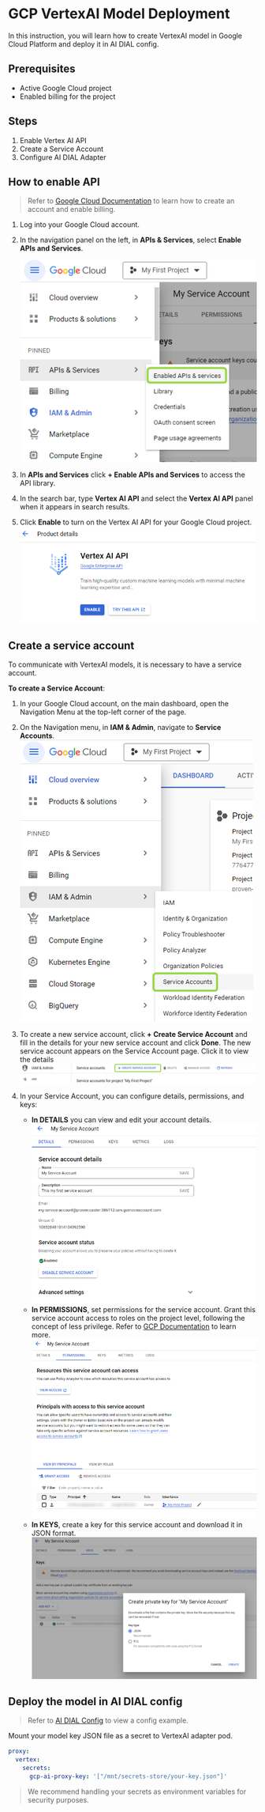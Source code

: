 # GCP VertexAI Model Deployment

In this instruction, you will learn how to create VertexAI model in Google Cloud Platform and deploy it in AI DIAL config.

## Prerequisites

* Active Google Cloud project
* Enabled billing for the project

## Steps
  
1. Enable Vertex AI API
2. Create a Service Account
3. Configure AI DIAL Adapter

## How to enable API

> Refer to [Google Cloud Documentation](https://cloud.google.com/vertex-ai/docs/featurestore/setup) to learn how to create an account and enable billing.

1.	Log into your Google Cloud account.
2.	In the navigation panel on the left, in **APIs & Services**, select **Enable APIs and Services**.

  	![](img/gcp9.png)
  	
3. In **APIs and Services** click **+ Enable APIs and Services** to access the API library.
4. In the search bar, type **Vertex AI API** and select the **Vertex AI API** panel when it appears in search results.
5.	Click **Enable** to turn on the Vertex AI API for your Google Cloud project.
      ![](img/gcp11.png)
   
## Create a service account

To communicate with VertexAI models, it is necessary to have a service account.

**To create a Service Account**:

1.	In your Google Cloud account, on the main dashboard, open the Navigation Menu at the top-left corner of the page.
2.	On the Navigation menu, in **IAM & Admin**, navigate to **Service Accounts**.
   ![](img/gcp1.png)
3.	To create a new service account, click **+ Create Service Account** and fill in the details for your new service account and click **Done**. The new service account appears on the Service Account page. Click it to view the details
  ![](img/gcp2-1.png)
4.	In your Service Account, you can configure details, permissions, and keys:

    * **In DETAILS** you can view and edit your account details.
    ![](img/gcp7.png)
    * **In PERMISSIONS**, set permissions for the service account. Grant this service account access to roles on the project level, following the concept of less privilege. Refer to [GCP Documentation](https://cloud.google.com/vertex-ai/docs/general/access-control#grant_service_agents_access_to_other_resources) to learn more.
    ![](img/gcp8.png)
    * **In KEYS**, create a key for this service account and download it in JSON format.
    ![](img/gcp6.png)

## Deploy the model in AI DIAL config

> Refer to [AI DIAL Config](https://github.com/epam/ai-dial/blob/86773b4b7a716a60684d36d6d7739bc64aaba80d/docs/Deployment/dialConfig.yaml#L288) to view a config example.

Mount your model key JSON file as a secret to VertexAI adapter pod.

```yaml
proxy:
  vertex:
    secrets:
      gcp-ai-proxy-key: '["/mnt/secrets-store/your-key.json"]'
```
> We recommend handling your secrets as environment variables for security purposes.





